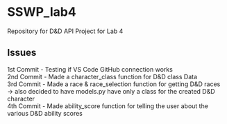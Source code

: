 # SSWP_lab4
Repository for D&amp;D API Project for Lab 4

## Issues
1st Commit - Testing if VS Code GitHub connection works<br>
2nd Commit - Made a character_class function for D&D class Data<br>
3rd Commit - Made a race & race_selection function for getting D&D races<br>
    -> also decided to have models.py have only a class for the created D&D character<br>
4th Commit - Made ability_score function for telling the user about the various D&D ability scores<br>